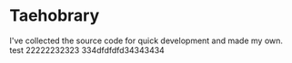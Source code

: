 # Taehobrary
 I've collected the source code for quick development and made my own.
test
22222232323
334dfdfdfd34343434
